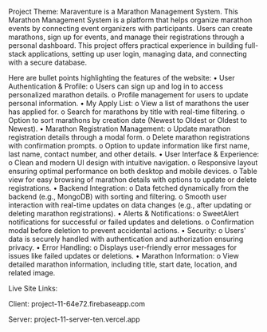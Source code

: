Project Theme:
Maraventure is a Marathon Management System.
This Marathon Management System is a platform that helps organize marathon events by connecting event organizers with participants. Users can create marathons, sign up for events, and manage their registrations through a personal dashboard. This project offers practical experience in building full-stack applications, setting up user login, managing data, and connecting with a secure database.

Here are bullet points highlighting the features of the website:
•	User Authentication & Profile:
o	Users can sign up and log in to access personalized marathon details.
o	Profile management for users to update personal information.
•	My Apply List:
o	View a list of marathons the user has applied for.
o	Search for marathons by title with real-time filtering.
o	Option to sort marathons by creation date (Newest to Oldest or Oldest to Newest).
•	Marathon Registration Management:
o	Update marathon registration details through a modal form.
o	Delete marathon registrations with confirmation prompts.
o	Option to update information like first name, last name, contact number, and other details.
•	User Interface & Experience:
o	Clean and modern UI design with intuitive navigation.
o	Responsive layout ensuring optimal performance on both desktop and mobile devices.
o	Table view for easy browsing of marathon details with options to update or delete registrations.
•	Backend Integration:
o	Data fetched dynamically from the backend (e.g., MongoDB) with sorting and filtering.
o	Smooth user interaction with real-time updates on data changes (e.g., after updating or deleting marathon registrations).
•	Alerts & Notifications:
o	SweetAlert notifications for successful or failed updates and deletions.
o	Confirmation modal before deletion to prevent accidental actions.
•	Security:
o	Users' data is securely handled with authentication and authorization ensuring privacy.
•	Error Handling:
o	Displays user-friendly error messages for issues like failed updates or deletions.
•	Marathon Information:
o	View detailed marathon information, including title, start date, location, and related image.


Live Site Links:

Client: project-11-64e72.firebaseapp.com

Server: project-11-server-ten.vercel.app

